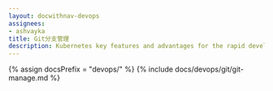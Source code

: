 ```yaml
---
layout: docwithnav-devops
assignees:
- ashvayka
title: Git分支管理
description: Kubernetes key features and advantages for the rapid development of IoT projects and applications.
---
```


{% assign docsPrefix = "devops/" %}
{% include docs/devops/git/git-manage.md %}

